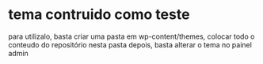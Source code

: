 # tema contruido como teste 

para utilizalo, basta criar uma pasta em wp-content/themes, colocar todo o conteudo do repositório nesta pasta
depois, basta alterar o tema no painel admin 
